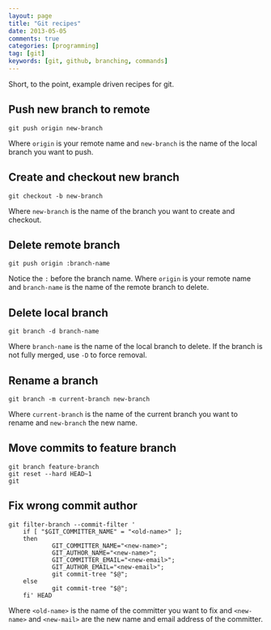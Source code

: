 ```yaml
---
layout: page
title: "Git recipes"
date: 2013-05-05
comments: true
categories: [programming]
tag: [git]
keywords: [git, github, branching, commands]
---
```


Short, to the point, example driven recipes for git.

## Push new branch to remote

    git push origin new-branch

Where `origin` is your remote name and `new-branch` is the name of the local branch you want to push.

## Create and checkout new branch

    git checkout -b new-branch

Where `new-branch` is the name of the branch you want to create and checkout.

## Delete remote branch

    git push origin :branch-name

Notice the `:` before the branch name. Where `origin` is your remote name and `branch-name` is the name of the remote branch to delete.


## Delete local branch

    git branch -d branch-name

Where `branch-name` is the name of the local branch to delete. If the branch is not fully merged, use `-D` to force removal.

## Rename a branch

    git branch -m current-branch new-branch

Where `current-branch` is the name of the current branch you want to rename and `new-branch` the new name.

## Move commits to feature branch

    git branch feature-branch
    git reset --hard HEAD~1
    git

## Fix wrong commit author

    git filter-branch --commit-filter '
        if [ "$GIT_COMMITTER_NAME" = "<old-name>" ];
        then
                GIT_COMMITTER_NAME="<new-name>";
                GIT_AUTHOR_NAME="<new-name>";
                GIT_COMMITTER_EMAIL="<new-email>";
                GIT_AUTHOR_EMAIL="<new-email>";
                git commit-tree "$@";
        else
                git commit-tree "$@";
        fi' HEAD


Where `<old-name>` is the name of the committer you want to fix and `<new-name>` and `<new-mail>` are the new name and email address of the committer.
